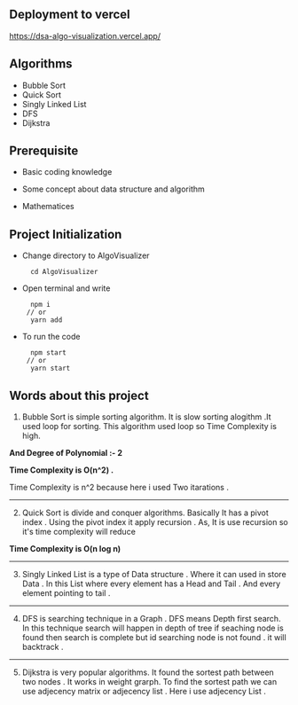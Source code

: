 ## Deployment to vercel

https://dsa-algo-visualization.vercel.app/

## Algorithms

- Bubble Sort
- Quick Sort
- Singly Linked List
- DFS
- Dijkstra

## Prerequisite

- Basic coding knowledge

- Some concept about data structure and algorithm

- Mathematices

## Project Initialization

- Change directory to AlgoVisualizer

        cd AlgoVisualizer

- Open terminal and write

        npm i
       // or
        yarn add

- To run the code

        npm start
       // or
        yarn start



## Words about this project


1) Bubble Sort is simple sorting algorithm. It is slow sorting alogithm .It used loop for sorting. This algorithm used loop so Time Complexity is high.

**And Degree of Polynomial :- 2**

**Time Complexity is O(n^2) .**

Time Complexity is n^2 because here i used Two itarations .

------------------------------------------------------------------------------------------------------------------------------------------------------------------------------------------

2)  Quick Sort is divide and conquer algorithms. Basically It has a pivot index . Using the pivot index it apply recursion . As, It is use recursion so it's time complexity will reduce

**Time Complexity is O(n log n)**

----------------------------------------------------------------------------------------------------------------------------------------------------------------------------------------------

3) Singly Linked List is a type of Data structure . Where it can used in store Data . In this List where every element has a Head and Tail . And every element pointing to tail .

---------------------------------------------------------------------------------------------------------------------------------------------------------------------------------------------

 4) DFS is searching technique in a Graph . DFS means Depth first search. In this technique search will happen in depth of tree if seaching node is found then search is complete but id searching node is not found . it will backtrack .

-------------------------------------------------------------------------------------------------------------------------------------------------------------------------------------------------
5) Dijkstra is very popular algorithms. It found the sortest path between two nodes . It works in weight grarph. To find the sortest path we can use adjecency matrix or adjecency list . Here i use adjecency List .





